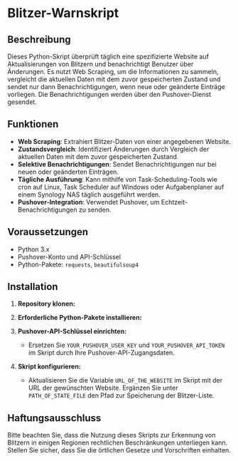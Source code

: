 # Blitzer-Warnskript

## Beschreibung

Dieses Python-Skript überprüft täglich eine spezifizierte Website auf Aktualisierungen von Blitzern und benachrichtigt Benutzer über Änderungen. Es nutzt Web Scraping, um die Informationen zu sammeln, vergleicht die aktuellen Daten mit dem zuvor gespeicherten Zustand und sendet nur dann Benachrichtigungen, wenn neue oder geänderte Einträge vorliegen. Die Benachrichtigungen werden über den Pushover-Dienst gesendet.

## Funktionen

- **Web Scraping**: Extrahiert Blitzer-Daten von einer angegebenen Website.
- **Zustandsvergleich**: Identifiziert Änderungen durch Vergleich der aktuellen Daten mit dem zuvor gespeicherten Zustand.
- **Selektive Benachrichtigungen**: Sendet Benachrichtigungen nur bei neuen oder geänderten Einträgen.
- **Tägliche Ausführung**: Kann mithilfe von Task-Scheduling-Tools wie cron auf Linux, Task Scheduler auf Windows oder Aufgabenplaner auf einem Synology NAS täglich ausgeführt werden.
- **Pushover-Integration**: Verwendet Pushover, um Echtzeit-Benachrichtigungen zu senden.

## Voraussetzungen

- Python 3.x
- Pushover-Konto und API-Schlüssel
- Python-Pakete: `requests`, `beautifulsoup4`

## Installation

1. **Repository klonen:**

2. **Erforderliche Python-Pakete installieren:**

3. **Pushover-API-Schlüssel einrichten:**
   - Ersetzen Sie `YOUR_PUSHOVER_USER_KEY` und `YOUR_PUSHOVER_API_TOKEN` im Skript durch Ihre Pushover-API-Zugangsdaten.

4. **Skript konfigurieren:**
   - Aktualisieren Sie die Variable `URL_OF_THE_WEBSITE` im Skript mit der URL der gewünschten Website. Ergänzen Sie unter `PATH_OF_STATE_FILE` den Pfad zur Speicherung der Blitzer-Liste. 

## Haftungsausschluss

Bitte beachten Sie, dass die Nutzung dieses Skripts zur Erkennung von Blitzern in einigen Regionen rechtlichen Beschränkungen unterliegen kann. Stellen Sie sicher, dass Sie die örtlichen Gesetze und Vorschriften einhalten.
